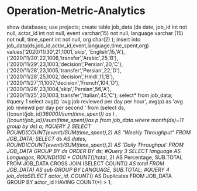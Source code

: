 # Operation-Metric-Analytics
show databases;
use projects;
create table job_data
(ds date,
job_id int not null,
actor_id int not null,
event varchar(15) not null,
language varchar (15) not null,
time_spent int not null,
org char(2)
);
insert into job_data(ds,job_id,actor_id,event,language,time_spent,org)
values('2020/11/30',21,1001,'skip',	'English',15,'A'),
('2020/11/30',22,1006,'transfer','Arabic',25,'B'),
('2020/11/29',23,1003,'decision','Persian',20,'C'),
('2020/11/28',23,1005,'transfer','Persian',22,'D'),
('2020/11/28',25,1002,'decision','Hindi',11,'B'),
('2020/11/27',11,1007,'decision','French',104,'D'),
('2020/11/26',23,1004,'skip','Persian',56,'A'),
('2020/11/25',20,1003,'transfer','Italian',45,'C');
select* from job_data;
#query 1
select avg(t) 'avg job reviewed per day per hour',
avg(p) as 'avg job reviewd per day per second '
from
(select 
ds,
((count(job_id)*36000)/sum(time_spent)) as t , 
((count(job_id))/sum(time_spent))as p
from 
job_data
where
month(ds)=11
group by ds) a;
 #QUERY 2
  SELECT  ROUND(COUNT(event)/SUM(time_spent),2)      AS         "Weekly Throughput"
  FROM JOB_DATA;
  SELECT ds AS dates, ROUND(COUNT(event)/SUM(time_spent),2)
  AS  'Daily Throughput'
  FROM JOB_DATA
  GROUP BY ds
  ORDER BY ds;
  #Query 3
  SELECT language AS Languages,  ROUND(100 * COUNT(*)/total, 2) 
  AS Percentage, SUB.TOTAL 
  FROM JOB_DATA
  CROSS JOIN (SELECT COUNT(*) AS total
  FROM JOB_DATA)
  AS sub GROUP BY LANGUAGE, SUB.TOTAL;
  #QUERY 4
  job_dataSELECT actor_id,  COUNT(*) AS Duplicates 
  FROM JOB_DATA
  GROUP BY actor_id  HAVING COUNT(*) > 1;
  



